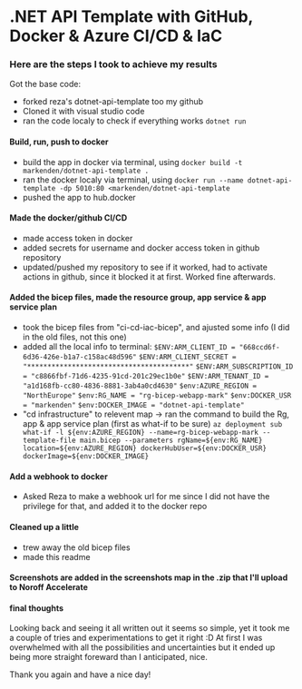 # .NET API Template with GitHub, Docker & Azure CI/CD & IaC

### Here are the steps I took to achieve my results
Got the base code:
  - forked reza's dotnet-api-template too my github
  - Cloned it with visual studio code
  - ran the code localy to check if everything works ``dotnet run``

#### Build, run, push to docker
  - build the app in docker via terminal, using ``docker build -t markenden/dotnet-api-template .``
  - ran the docker localy via terminal, using ``docker run --name dotnet-api-template -dp 5010:80 <markenden/dotnet-api-template``
  - pushed the app to hub.docker

#### Made the docker/github CI/CD
  - made access token in docker
  - added secrets for username and docker access token in github repository
  - updated/pushed my repository to see if it worked, had to activate actions in github, since it blocked it at first. Worked fine afterwards.

#### Added the bicep files, made the resource group, app service & app service plan
  - took the bicep files from "ci-cd-iac-bicep", and ajusted some info (I did in the old files, not this one)
  - added all the local info to terminal:
  ``$ENV:ARM_CLIENT_ID = "668ccd6f-6d36-426e-b1a7-c158ac48d596"``
  ``$ENV:ARM_CLIENT_SECRET = "****************************************"``
  ``$ENV:ARM_SUBSCRIPTION_ID = "c8866fbf-71d6-4235-91cd-201c29ec1b0e"``
  ``$ENV:ARM_TENANT_ID = "a1d168fb-cc80-4836-8881-3ab4a0cd4630"``
  ``$env:AZURE_REGION = "NorthEurope"``
  ``$env:RG_NAME = "rg-bicep-webapp-mark"``
  ``$env:DOCKER_USR = "markenden"``
  ``$env:DOCKER_IMAGE = "dotnet-api-template"``
  - "cd infrastructure" to relevent map -> ran the command to build the Rg, app & app service plan (first as what-if to be sure)
   ``az deployment sub what-if -l ${env:AZURE_REGION} --name=rg-bicep-webapp-mark --template-file main.bicep --parameters rgName=${env:RG_NAME} location=${env:AZURE_REGION} dockerHubUser=${env:DOCKER_USR} dockerImage=${env:DOCKER_IMAGE}``

#### Add a webhook to docker
  - Asked Reza to make a webhook url for me since I did not have the privilege for that, and added it to the docker repo

#### Cleaned up a little
  - trew away the old bicep files
  - made this readme

#### Screenshots are added in the screenshots map in the .zip that I'll upload to Noroff Accelerate

#### final thoughts
Looking back and seeing it all written out it seems so simple, yet it took me a couple of tries and experimentations to get it right :D
At first I was overwhelmed with all the possibilities and uncertainties but it ended up being more straight foreward than I anticipated, nice.

Thank you again and have a nice day!